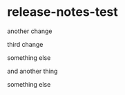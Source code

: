 # release-notes-test

another change

third change

something else

and another thing

something else